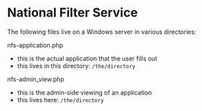National Filter Service
=======================

The following files live on a Windows server in various directories:

nfs-application.php

- this is the actual application that the user fills out
- this lives in this directory: `/the/directory`

nfs-admin_view.php

- this is the admin-side viewing of an application
- this lives here: `/the/directory`